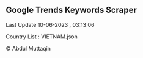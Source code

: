 

## Google Trends Keywords Scraper 
 
Last Update 10-06-2023 , 03:13:06

Country List :
VIETNAM.json



© Abdul Muttaqin 

